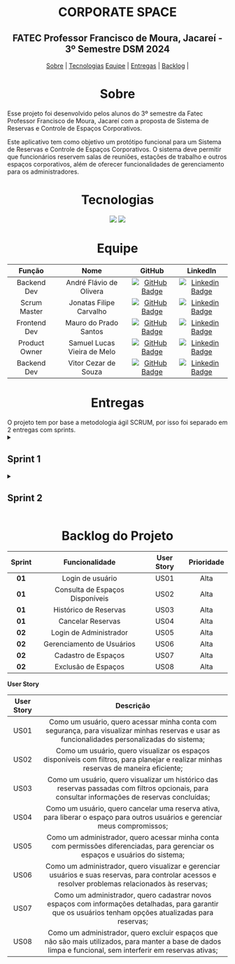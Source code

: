 <span id="topo"></span>
<h1 align="center"> CORPORATE SPACE  </h1>
<h2 align="center"> FATEC Professor Francisco de Moura, Jacareí - 3º Semestre DSM 2024 </h2>

<p align="center">
    <a href="#sobre">Sobre</a> |
    <a href="#tecnologias">Tecnologias</a>
    <a href="#equipe">Equipe</a> |
    <a href="#entregas">Entregas</a> |
    <a href="#backlog">Backlog</a> |
</p>

<span id="sobre"></span>
<h1 align="center">Sobre</h1>
<p>
Esse projeto foi desenvolvido pelos alunos do 3º semestre da Fatec Professor Francisco de Moura, Jacareí com a proposta de Sistema de Reservas e Controle de Espaços Corporativos.
</p>
<p>
Este aplicativo tem como objetivo um protótipo funcional para um Sistema de Reservas e Controle de Espaços Corporativos. O sistema deve permitir que funcionários reservem salas de reuniões, estações de trabalho e outros espaços corporativos, além de oferecer funcionalidades de gerenciamento para os administradores.
</p>

<span id="tecnologias"></span>
<h1 align="center">Tecnologias</h1>
<p align="center">
<img src="https://img.shields.io/badge/figma-Arcoiris?style=for-the-badge&logo=figma&logoColor=white&colorA=FF0000&colorB=FF7F00">
<img src="https://img.shields.io/badge/github-black?style=for-the-badge&logo=github&logoColor=white">

</p>
<span id="equipe"></span>
<h1 align="center">Equipe</h1>

| Função | Nome | GitHub | LinkedIn |
| :-: | :-: | :-: | :-: |
|Backend Dev|André Flávio de Olivera|[![GitHub Badge](https://img.shields.io/badge/GitHub-111217?style=flat-square&logo=github&logoColor=white)](https://github.com/andreflavio)| [![Linkedin Badge](https://img.shields.io/badge/Linkedin-blue?style=flat-square&logo=Linkedin&logoColor=white)](https://www.linkedin.com/in/andr%C3%A9fl%C3%A1vio/)|
|Scrum Master|Jonatas Filipe Carvalho|[![GitHub Badge](https://img.shields.io/badge/GitHub-111217?style=flat-square&logo=github&logoColor=white)](https://github.com/filipejonatas)| [![Linkedin Badge](https://img.shields.io/badge/Linkedin-blue?style=flat-square&logo=Linkedin&logoColor=white)](https://www.linkedin.com/in/jonatas-filipe-aa4534165/)|
|Frontend Dev|Mauro do Prado Santos|[![GitHub Badge](https://img.shields.io/badge/GitHub-111217?style=flat-square&logo=github&logoColor=white)](https://github.com/omaurosantos)| [![Linkedin Badge](https://img.shields.io/badge/Linkedin-blue?style=flat-square&logo=Linkedin&logoColor=white)](https://www.linkedin.com/in/mauro-do-prado-santos-350b2720a/) |
|Product Owner|Samuel Lucas Vieira de Melo|[![GitHub Badge](https://img.shields.io/badge/GitHub-111217?style=flat-square&logo=github&logoColor=white)](https://github.com/SamuelLucasVieira)| [![Linkedin Badge](https://img.shields.io/badge/Linkedin-blue?style=flat-square&logo=Linkedin&logoColor=white)](https://www.linkedin.com/in/samuel-lucas-7a3256144/) |
|Backend Dev|Vitor Cezar de Souza|[![GitHub Badge](https://img.shields.io/badge/GitHub-111217?style=flat-square&logo=github&logoColor=white)](https://github.com/vooshybee)| [![Linkedin Badge](https://img.shields.io/badge/Linkedin-blue?style=flat-square&logo=Linkedin&logoColor=white)](https://www.linkedin.com/in/vitor-souza-29077228b/) |


<span id="entregas"></span>
<h1 align="center">Entregas</h1>
O projeto tem por base a metodologia ágil SCRUM, por isso foi separado em 2 entregas com sprints.

<!-- <br />
<img src="docs\img\" alt="Gif da Entrega 1">

<br /> -->

<details>
<summary><h2>Sprint 1</h2></summary>
<p>Focada no desenvolvimento do backlog e distribuição de tarefas.</p>

<b>Sprint Backlog:<b>

| Sprint | Funcionalidade | Prioridade |
| :--:   | :-----------:  | :--------: |
| **01** | Login de usuário| US01 | Alta |
| **01** | Consulta de Espaços Disponíveis   | US02 | Alta |
| **01** | Histórico de Reservas | US03 | Alta |
| **01** | Cancelar Reservas | US04 | Alta |


<h2>Tarefas</h2>
<p>O grupo optou pela organização das tarefas fazendo uso de épicos, User Story, tarefas e subtarefas.</p>
<p>Nesta Sprint 1, o foco do grupo foi desenvolvimento do backlog e disbuição de tarefas com base em Adminstração e Configuração do Sistema.</p>

| Tipo       | Descrição |
| :--:       | :--------:| 
| Épico      | 	Gerenciamento de Reservas |
| User Story | US01 - Login de Usuário |
| Subtarefa  | Criar protótipo de tela de login, com campos para mail e senha, e mensagem de erro simulada para credenciais inválidas. |
| User Story | US02 - Consulta de Espaços Disponíveis |
| Subtarefa  | Criar protótipo de tela de consulta de espaços, com uma lista simulada de espaços e filtros fictícios (data, tipo, etc.). |
| User Story | US03 - Histórico de Reservas |
| Subtarefa  | Criar protótipo de tela para exibir reservas passadas, com filtros simulados por data e espaço. |
| User Story | US04 - Cancelar Reservas |
| Subtarefa  | Criar protótipo com funcionalidade de cancelamento de reserva, exibindo uma confirmação simulada antes da ação ser realizada e mensagem de sucesso após cancelamento.|



</details>

<details>
<summary><h2>Sprint 2</h2></summary>
<p>Focada na entrega do Figma,com as funcionalidades da Administração e Configurações do Sistema.</p>
<b>Sprint Backlog:<b>

| Sprint | Funcionalidade | Prioridade |
| :--:   | :-----------:  | :--------: |
| **02** | Login de Administrador | US05 | Alta |
| **02** | Gerenciamento de Usuários | US06 | Alta |
| **02** | Cadastro de Espaços | US07 | Alta |
| **02** | Exclusão de Espaços | US08 | Alta |


<h2>Tarefas</h2>
<p>Optando pela entrega do protótipo da aplicação Administração e Configurações do Sistema </p>
<p> Na Sprint 2, o grupo direcionou seus esforços para o desenvolvimento das telas do administrador.</p>

| Tipo       | Descrição |
| :--:       | :--------:| 
| Épico      | Gerenciamento de Espaços e Usuários;|
| User Story | US05 - Login de Administrador; |
| Subtarefa  | Criar protótipo de página de login com validação simulada e diferenciação visual de permissões; |
| User Story | US06 - Gerenciamento de Usuários |
| Subtarefa  | Criar protótipo de painel de gerenciamento de usuários, com tabelas e filtros fictícios; |
| User Story | US07 - Cadastro de Espaços; |
| Subtarefa  | Criar protótipo de formulário para cadastro de espaços, com validação simulada (exemplo: exibir sucesso ao enviar dados fictícios); |
| User Story | US08 - Exclusão de Espaços; |
| Subtarefa  | Criar protótipo com botão de exclusão em espaços cadastrados, exibindo confirmação e feedback fictício. |


[Link para o design no Figma](https://www.figma.com/design/M6MAUUP9aNiXsDTWcauxWN/Sistema-de-Reserva-de-Salas-Corporativas?node-id=13-151&t=RqnNTuioncJuXQMI-1)
</details>


<span id="backlog"></span>
<h1 align="center">Backlog do Projeto</h1>

| Sprint | Funcionalidade | User Story | Prioridade |
| :--:   | :-----------:  | :--------: | :--------: |
| **01** | Login de usuário| US01 | Alta |
| **01** | Consulta de Espaços Disponíveis   | US02 | Alta |
| **01** | Histórico de Reservas | US03 | Alta |
| **01** | Cancelar Reservas | US04 | Alta |
| **02** | Login de Administrador | US05 | Alta |
| **02** | Gerenciamento de Usuários | US06 | Alta |
| **02** | Cadastro de Espaços | US07 | Alta |
| **02** | Exclusão de Espaços | US08 | Alta |


<b>User Story</b>

| User Story | Descrição |
| :--: | :-----------:  |
|US01|Como um usuário, quero acessar minha conta com segurança, para visualizar minhas reservas e usar as funcionalidades personalizadas do sistema;|
|US02|Como um usuário, quero visualizar os espaços disponíveis com filtros, para planejar e realizar minhas reservas de maneira eficiente;|
|US03|Como um usuário, quero visualizar um histórico das reservas passadas com filtros opcionais, para consultar informações de reservas concluídas;|
|US04|Como um usuário, quero cancelar uma reserva ativa, para liberar o espaço para outros usuários e gerenciar meus compromissos;|
|US05|Como um administrador, quero acessar minha conta com permissões diferenciadas, para gerenciar os espaços e usuários do sistema;|
|US06|Como um administrador, quero visualizar e gerenciar usuários e suas reservas, para controlar acessos e resolver problemas relacionados às reservas;|
|US07|Como um administrador, quero cadastrar novos espaços com informações detalhadas, para garantir que os usuários tenham opções atualizadas para reservas;|
|US08|Como um administrador, quero excluir espaços que não são mais utilizados, para manter a base de dados limpa e funcional, sem interferir em reservas ativas;|




